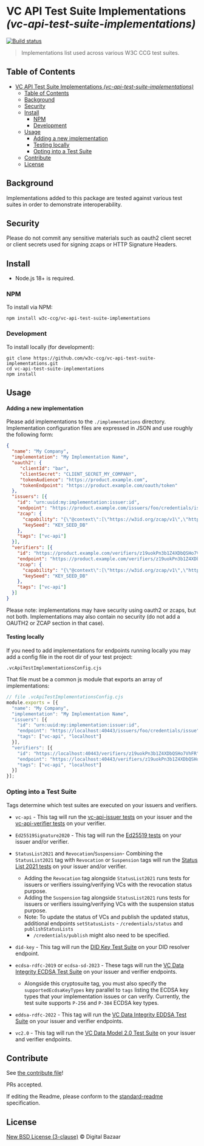 # VC API Test Suite Implementations _(vc-api-test-suite-implementations)_

[![Build status](https://img.shields.io/github/workflow/status/w3c-ccg/vc-api-test-suite-implementations/Node.js%20CI)](https://github.com/w3c-ccg/vc-api-test-suite-implementations/actions?query=workflow%3A%22Node.js+CI%22)

> Implementations list used across various W3C CCG test suites.

## Table of Contents

- [VC API Test Suite Implementations _(vc-api-test-suite-implementations)_](#vc-api-test-suite-implementations-vc-api-test-suite-implementations)
  - [Table of Contents](#table-of-contents)
  - [Background](#background)
  - [Security](#security)
  - [Install](#install)
    - [NPM](#npm)
    - [Development](#development)
  - [Usage](#usage)
      - [Adding a new implementation](#adding-a-new-implementation)
      - [Testing locally](#testing-locally)
    - [Opting into a Test Suite](#opting-into-a-test-suite)
  - [Contribute](#contribute)
  - [License](#license)

## Background

Implementations added to this package are tested against various test suites
in order to demonstrate interoperability.

## Security

Please do not commit any sensitive materials such as oauth2 client secret or
client secrets used for signing zcaps or HTTP Signature Headers.

## Install

- Node.js 18+ is required.

### NPM

To install via NPM:

```
npm install w3c-ccg/vc-api-test-suite-implementations
```

### Development

To install locally (for development):

```
git clone https://github.com/w3c-ccg/vc-api-test-suite-implementations.git
cd vc-api-test-suite-implementations
npm install
```

## Usage


#### Adding a new implementation
Please add implementations to the `./implementations` directory.
Implementation configuration files are expressed in JSON and use roughly the
following form:

```json
{
  "name": "My Company",
  "implementation": "My Implementation Name",
  "oauth2": {
     "clientId": "bar",
     "clientSecret": "CLIENT_SECRET_MY_COMPANY",
     "tokenAudience": "https://product.example.com",
     "tokenEndpoint": "https://product.example.com/oauth/token"
  },
  "issuers": [{
    "id": "urn:uuid:my:implementation:issuer:id",
    "endpoint": "https://product.example.com/issuers/foo/credentials/issue",
    "zcap": {
      "capability": "{\"@context\":[\"https://w3id.org/zcap/v1\",\"https://w3id.org/security/suites/ed25519-2020/v1\"],\"id\":\"urn:uuid:4d44084c-334e-46dc-ac23-5e26f75262b6\",\"controller\":\"did:key:zFoo\",\"parentCapability\":\"urn:zcap:root:https%3A%2F%2Fmy.implementation.net%2Fissuers%2Fz19wCeJafpsTzvA6hZksz7TYF\",\"invocationTarget\":\"https://my.implementation.net/issuers/z19wCeJafpsTzvA6hZksz7TYF/credentials/issue\",\"expires\":\"2022-05-29T17:26:30Z\",\"proof\":{\"type\":\"Ed25519Signature2020\",\"created\":\"2022-02-28T17:26:30Z\",\"verificationMethod\":\"did:key:z6Mkk2x1J4jCmaHDyYRRW1NB7CzeKYbjo3boGfRiefPzZjLQ#z6Mkk2x1J4jCmaHDyYRRW1NB7CzeKYbjo3boGfRiefPzZjLQ\",\"proofPurpose\":\"capabilityDelegation\",\"capabilityChain\":[\"urn:zcap:root:https%3A%2F%2Fmy.implementation.net%2Fissuers%2Fz19wCeJafpsTzvA6hZksz7TYF\"],\"proofValue\":\"zBar\"}}",
      "keySeed": "KEY_SEED_DB"
    },
    "tags": ["vc-api"]
  }],
  "verifiers": [{
    "id": "https://product.example.com/verifiers/z19uokPn3b1Z4XDbQSHo7VhFR",
    "endpoint": "https://product.example.com/verifiers/z19uokPn3b1Z4XDbQSHo7VhFR/credentials/verify",
    "zcap": {
      "capability": "{\"@context\":[\"https://w3id.org/zcap/v1\",\"https://w3id.org/security/suites/ed25519-2020/v1\"],\"id\":\"urn:uuid:41473f9f-9e44-4ac9-9ac2-c86a6f695703\",\"controller\":\"did:key:zFoo\",\"parentCapability\":\"urn:zcap:root:https%3A%2F%2Fmy.implementation.net%3A40443%2Fverifiers%2Fz19uokPn3b1Z4XDbQSHo7VhFR\",\"invocationTarget\":\"https://my.implementation.net/verifiers/zBar/credentials/verify\",\"expires\":\"2023-03-17T17:39:49Z\",\"proof\":{\"type\":\"Ed25519Signature2020\",\"created\":\"2022-03-17T17:39:49Z\",\"verificationMethod\":\"did:key:zFoo#zBar\",\"proofPurpose\":\"capabilityDelegation\",\"capabilityChain\":[\"urn:zcap:root:https%3A%2F%2Fmy.application.net%2Fverifiers%2FzFoo\"],\"proofValue\":\"zBar\"}}",
      "keySeed": "KEY_SEED_DB"
    },
    "tags": ["vc-api"]
  }]
}
```

Please note: implementations may have security using oauth2 or zcaps, but not
both.
Implementations may also contain no security (do not add a OAUTH2 or ZCAP
section in that case).

#### Testing locally

If you need to add implementations for endpoints running locally you may add a
config file in the root dir of your test project:

```
.vcApiTestImplementationsConfig.cjs
```

That file must be a common js module that exports an array of implementations:

```js
// file .vcApiTestImplementationsConfig.cjs
module.exports = [{
  "name": "My Company",
  "implementation": "My Implementation Name",
  "issuers": [{
    "id": "urn:uuid:my:implementation:issuer:id",
    "endpoint": "https://localhost:40443/issuers/foo/credentials/issue",
    "tags": ["vc-api", "localhost"]
  }],
  "verifiers": [{
    "id": "https://localhost:40443/verifiers/z19uokPn3b1Z4XDbQSHo7VhFR",
    "endpoint": "https://localhost:40443/verifiers/z19uokPn3b1Z4XDbQSHo7VhFR/credentials/verify",
    "tags": ["vc-api", "localhost"]
  }]
}];
```

### Opting into a Test Suite

Tags determine which test suites are executed on your issuers and verifiers.

* `vc-api` - This tag will run the [vc-api-issuer tests](https://github.com/w3c-ccg/vc-api-issuer-test-suite)
on your issuer and the [vc-api-verifier tests](https://github.com/w3c-ccg/vc-api-verifier-test-suite)
on your verifier.

* `Ed25519Signature2020` - This tag will run the [Ed25519 tests](https://github.com/w3c/vc-di-ed25519signature2020-test-suite) on your issuer and/or verifier.

* `StatusList2021` and `Revocation`/`Suspension`- Combining the `StatusList2021`
tag with `Revocation` or `Suspension` tags will run the
[Status List 2021 tests](https://github.com/w3c-ccg/status-list-2021-test-suite)
on your issuer and/or verifier.
  * Adding the `Revocation` tag alongside `StatusList2021` runs tests for
  issuers or verifiers issuing/verifying VCs with the revocation status purpose.
  * Adding the `Suspension` tag alongside `StatusList2021` runs tests for
  issuers or verifiers issuing/verifying VCs with the suspension status purpose.
  * Note: To update the status of VCs and publish the updated status, additional
    endpoints `setStatusLists` - `/credentials/status` and `publishStatusLists`
    - `/credentials/publish` might also need to be specified.

* `did-key` - This tag will run the [DID Key Test Suite](https://github.com/w3c-ccg/did-key-test-suite)
on your DID resolver endpoint.

* `ecdsa-rdfc-2019` or `ecdsa-sd-2023` - These tags will run the
[VC Data Integrity ECDSA Test Suite](https://github.com/w3c/vc-di-ecdsa-test-suite)
on your issuer and verifier endpoints.
  * Alongside this cryptosuite tag, you must also specify the
  `supportedEcdsaKeyTypes` key parallel to `tags` listing the ECDSA key types
  that your implementation issues or can verify. Currently, the test suite
  supports `P-256` and `P-384` ECDSA key types.

* `eddsa-rdfc-2022` - This tag will run the [VC Data Integrity EDDSA Test Suite](https://github.com/w3c/vc-di-eddsa-test-suite) on your issuer and verifier endpoints.

* `vc2.0` - This tag will run the [VC Data Model 2.0 Test Suite](https://github.com/w3c/vc-data-model-2.0-test-suite) on your issuer and verifier endpoints.

## Contribute

See [the contribute file](https://github.com/digitalbazaar/bedrock/blob/master/CONTRIBUTING.md)!

PRs accepted.

If editing the Readme, please conform to the
[standard-readme](https://github.com/RichardLitt/standard-readme) specification.

## License

[New BSD License (3-clause)](LICENSE) © Digital Bazaar

